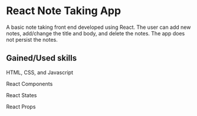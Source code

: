 # React Note Taking App

A basic note taking front end developed using React. The user can add new notes, add/change the title and body, and delete the notes. The app does not persist the notes.

## Gained/Used skills 

HTML, CSS, and Javascript

React Components

React States

React Props
